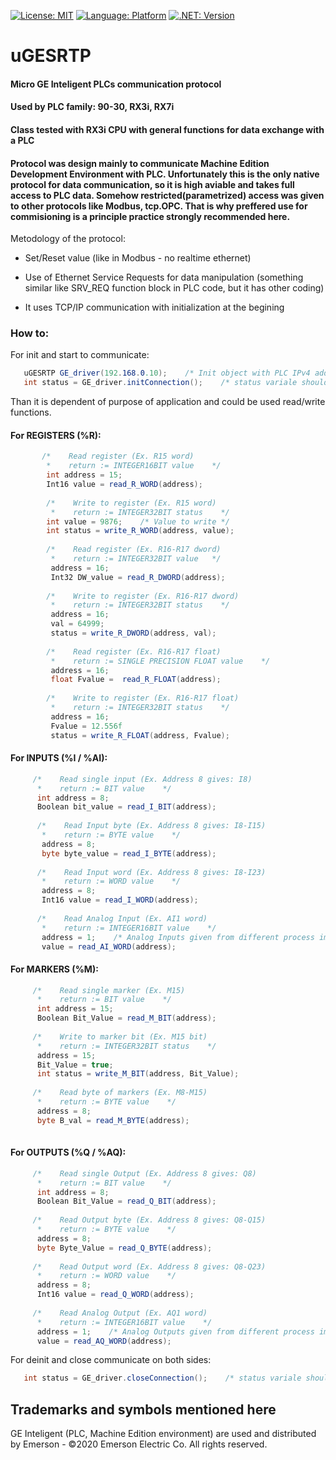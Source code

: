 [![License: MIT](https://img.shields.io/badge/license-MIT-blue)](https://github.com/kkuba91/uGESRTP/blob/master/LICENSE)
[![Language: Platform](https://img.shields.io/badge/platform-win--32%20%7C%20win--64-lightgrey)](https://github.com/kkuba91/uGESRTP)
[![.NET: Version](https://img.shields.io/badge/.NET-%3E%3D4.5-brightgreen)](https://github.com/kkuba91/uGESRTP)

# uGESRTP
#### Micro GE Inteligent PLCs communication protocol
#### Used by PLC family: 90-30, RX3i, RX7i
#### Class tested with RX3i CPU with general functions for data exchange with a PLC
#### Protocol was design mainly to communicate Machine Edition Development Environment with PLC. Unfortunately this is the only native protocol for data communication, so it is high aviable and takes full access to PLC data. Somehow restricted(parametrized) access was given to other protocols like Modbus, tcp.OPC. That is why preffered use for commisioning is a principle practice strongly recommended here.

Metodology of the protocol:

- Set/Reset value (like in Modbus - no realtime ethernet)

- Use of Ethernet Service Requests for data manipulation (something similar like SRV_REQ function block in PLC code, but it has other coding)

- It uses TCP/IP communication with initialization at the begining

### How to:

For init and start to communicate:

 ```csharp
    uGESRTP GE_driver(192.168.0.10);    /* Init object with PLC IPv4 address */ 
    int status = GE_driver.initConnection();    /* status variale should return 0 with success */
 ```
Than it is dependent of purpose of application and could be used read/write functions.

#### For REGISTERS (%R):
 ```csharp
        /*    Read register (Ex. R15 word)
         *    return := INTEGER16BIT value    */
         int address = 15;
         Int16 value = read_R_WORD(address);
         
         /*    Write to register (Ex. R15 word)
          *    return := INTEGER32BIT status    */
         int value = 9876;    /* Value to write */
         int status = write_R_WORD(address, value);
         
         /*    Read register (Ex. R16-R17 dword)
          *    return := INTEGER32BIT value   */
          address = 16;
          Int32 DW_value = read_R_DWORD(address);
          
         /*    Write to register (Ex. R16-R17 dword)
          *    return := INTEGER32BIT status    */
          address = 16;
          val = 64999;
          status = write_R_DWORD(address, val);
           
         /*    Read register (Ex. R16-R17 float)
          *    return := SINGLE PRECISION FLOAT value    */
          address = 16;
          float Fvalue =  read_R_FLOAT(address);
          
         /*    Write to register (Ex. R16-R17 float)
          *    return := INTEGER32BIT status    */
          address = 16;
          Fvalue = 12.556f
          status = write_R_FLOAT(address, Fvalue);
 ```
 
 #### For INPUTS (%I / %AI):
  ```csharp
       /*    Read single input (Ex. Address 8 gives: I8)
        *    return := BIT value    */
        int address = 8;
        Boolean bit_value = read_I_BIT(address);
        
        /*    Read Input byte (Ex. Address 8 gives: I8-I15)
         *    return := BYTE value    */
         address = 8;
         byte byte_value = read_I_BYTE(address);
         
        /*    Read Input word (Ex. Address 8 gives: I8-I23)
         *    return := WORD value    */
         address = 8;
         Int16 value = read_I_WORD(address);
         
        /*    Read Analog Input (Ex. AI1 word)
         *    return := INTEGER16BIT value    */
         address = 1;    /* Analog Inputs given from different process image hardware inputs data than descrete inputs */
         value = read_AI_WORD(address);
 ```
 
  #### For MARKERS (%M):
  ```csharp
       /*    Read single marker (Ex. M15)
        *    return := BIT value    */
        int address = 15;
        Boolean Bit_Value = read_M_BIT(address);
        
       /*    Write to marker bit (Ex. M15 bit)
        *    return := INTEGER32BIT status    */
        address = 15;
        Bit_Value = true;
        int status = write_M_BIT(address, Bit_Value);
        
       /*    Read byte of markers (Ex. M8-M15)
        *    return := BYTE value    */
        address = 8;
        byte B_val = read_M_BYTE(address);
      
   ```
 
  #### For OUTPUTS (%Q / %AQ):
  ```csharp
       /*    Read single Output (Ex. Address 8 gives: Q8)
        *    return := BIT value    */
        int address = 8;
        Boolean Bit_Value = read_Q_BIT(address);
       
       /*    Read Output byte (Ex. Address 8 gives: Q8-Q15)
        *    return := BYTE value    */
        address = 8;
        byte Byte_Value = read_Q_BYTE(address);
        
       /*    Read Output word (Ex. Address 8 gives: Q8-Q23)
        *    return := WORD value    */
        address = 8;
        Int16 value = read_Q_WORD(address);
       
       /*    Read Analog Output (Ex. AQ1 word)
        *    return := INTEGER16BIT value    */
        address = 1;    /* Analog Outputs given from different process image hardware outputs data than descrete outputs */
        value = read_AQ_WORD(address);
   ```
 
 For deinit and close communicate on both sides:

 ```csharp
    int status = GE_driver.closeConnection();    /* status variale should return 0 with success */
 ```
 
 ## Trademarks and symbols mentioned here
 
 GE Inteligent (PLC, Machine Edition environment) are used and distributed by Emerson - ©2020 Emerson Electric Co. All rights reserved.
